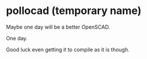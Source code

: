 # pollocad (temporary name)

Maybe one day will be a better OpenSCAD.

One day.

Good luck even getting it to compile as it is though.
